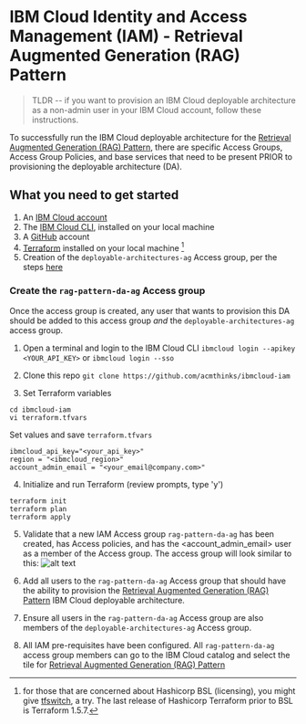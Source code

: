 
# IBM Cloud Identity and Access Management (IAM) - Retrieval Augmented Generation (RAG) Pattern
> TLDR -- if you want to provision an IBM Cloud deployable architecture as a non-admin user in your IBM Cloud account, follow these instructions.

To successfully run the IBM Cloud deployable architecture for the [Retrieval Augmented Generation (RAG) Pattern](https://cloud.ibm.com/catalog/7a4d68b4-cf8b-40cd-a3d1-f49aff526eb3/architecture/Retrieval_Augmented_Generation_Pattern-5fdd0045-30fc-4013-a8bc-6db9d5447a52-global), there are specific Access Groups, Access Group Policies, and base services that need to be present PRIOR to provisioning the deployable architecture (DA).

## What you need to get started
1. An [IBM Cloud account](https://cloud.ibm.com/registration)
2. The [IBM Cloud CLI](https://cloud.ibm.com/docs/cli?topic=cli-getting-started), installed on your local machine
3. A [GitHub](https://github.com/signup) account
4. [Terraform](https://developer.hashicorp.com/terraform/install?product_intent=terraform) installed on your local machine [^1]
5. Creation of the `deployable-architectures-ag` Access group, per the steps [here](/terraform/README.md)

### Create the `rag-pattern-da-ag` Access group
Once the access group is created, any user that wants to provision this DA should be added to this access group *and* the `deployable-architectures-ag` access group.

1. Open a terminal and login to the IBM Cloud CLI
```ibmcloud login --apikey <YOUR_API_KEY>```
or
```ibmcloud login --sso```

2. Clone this repo
```git clone https://github.com/acmthinks/ibmcloud-iam```

3. Set Terraform variables
```
cd ibmcloud-iam
vi terraform.tfvars
```
Set values and save `terraform.tfvars`
```
ibmcloud_api_key="<your_api_key>"
region = "<ibmcloud_region>"
account_admin_email = "<your_email@company.com>"
```

4. Initialize and run Terraform (review prompts, type 'y')
```
terraform init
terraform plan
terraform apply
```

5. Validate that a new IAM Access group `rag-pattern-da-ag` has been created, has Access policies, and has the <account_admin_email> user as a member of the Access group. The access group will look similar to this:
![alt text](image.png)

6. Add all users to the `rag-pattern-da-ag` Access group that should have the ability to provision the [Retrieval Augmented Generation (RAG) Pattern](https://cloud.ibm.com/catalog/7a4d68b4-cf8b-40cd-a3d1-f49aff526eb3/architecture/Retrieval_Augmented_Generation_Pattern-5fdd0045-30fc-4013-a8bc-6db9d5447a52-global) IBM Cloud deployable architecture.

7. Ensure all users in the `rag-pattern-da-ag` Access group are also members of the `deployable-architectures-ag` Access group.

8. All IAM pre-requisites have been configured. All `rag-pattern-da-ag` access group members can go to the IBM Cloud catalog and select the tile for [Retrieval Augmented Generation (RAG) Pattern](https://cloud.ibm.com/catalog/7a4d68b4-cf8b-40cd-a3d1-f49aff526eb3/architecture/Retrieval_Augmented_Generation_Pattern-5fdd0045-30fc-4013-a8bc-6db9d5447a52-global)


[^1]: for those that are concerned about Hashicorp BSL (licensing), you might give [tfswitch](https://tfswitch.warrensbox.com/Installation/), a try. The last release of Hashicorp Terraform prior to BSL is Terraform 1.5.7.
